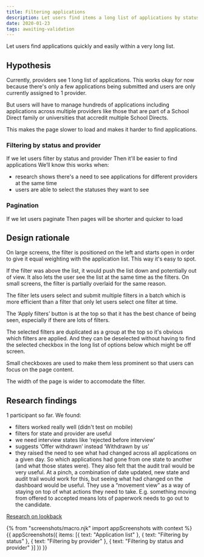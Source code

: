 ```yaml
---
title: Filtering applications
description: Let users find items a long list of applications by status and provider.
date: 2020-01-23
tags: awaiting-validation
---
```


Let users find applications quickly and easily within a very long list.

## Hypothesis

Currently, providers see 1 long list of applications. This works okay for now because there's only a few applications being submitted and users are only currently assigned to 1 provider.

But users will have to manage hundreds of applications including applications across multiple providers like those that are part of a School Direct family or universities that accredit multiple School Directs.

This makes the page slower to load and makes it harder to find applications.

### Filtering by status and provider

If we let users filter by status and provider
Then it'll be easier to find applications
We’ll know this works when:

* research shows there's a need to see applications for different providers at the same time
* users are able to select the statuses they want to see

### Pagination

If we let users paginate
Then pages will be shorter and quicker to load

## Design rationale

On large screens, the filter is positioned on the left and starts open in order to give it equal weighting with the application list. This way it's easy to spot.

If the filter was above the list, it would push the list down and potentially out of view. It also lets the user see the list at the same time as the filters. On small screens, the filter is partially overlaid for the same reason.

The filter lets users select and submit multiple filters in a batch which is more efficient than a filter that only let users select one filter at time.

The ‘Apply filters’ button is at the top so that it has the best chance of being seen, especially if there are lots of filters.

The selected filters are duplicated as a group at the top so it's obvious which filters are applied. And  they can be deselected without having to find the selected checkbox in the long list of options below which might be off screen.

Small checkboxes are used to make them less prominent so that users can focus on the page content.

The width of the page is wider to accomodate the filter.

## Research findings

1 participant so far. We found:

* filters worked really well (didn't test on mobile)
* filters for state and provider are useful
* we need interview states like ‘rejected before interview’
* suggests ‘Offer withdrawn’ instead ‘Withdrawn by us’
* they raised the need to see what had changed across all applications on a given day. So which applications had gone from one state to another (and what those states were). They also felt that the audit trail would be very useful. At a pinch, a combination of date updated, new state and audit trail would work for this, but seeing what had changed on the dashboard would be useful. They use a “movement view” as a way of staying on top of what actions they need to take. E.g. something moving from offered to accepted means lots of paperwork needs to go out to the candidate.

[Research on lookback](https://lookback.io/watch/j5Z8YfSp4g85kEYQn)

{% from "screenshots/macro.njk" import appScreenshots with context %}
{{ appScreenshots({
  items: [{
    text: "Application list"
  }, {
    text: "Filtering by status"
  }, {
    text: "Filtering by provider"
  }, {
    text: "Filtering by status and provider"
  }]
}) }}

